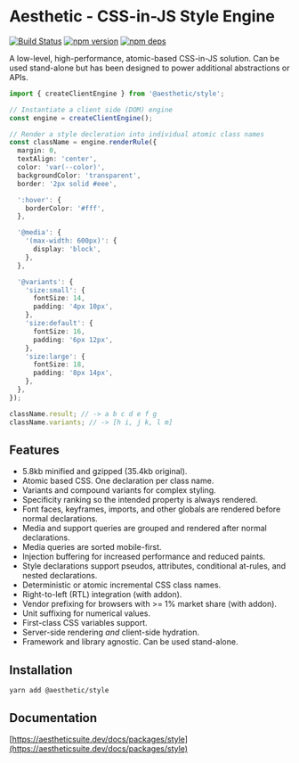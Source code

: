 # Aesthetic - CSS-in-JS Style Engine

[![Build Status](https://github.com/aesthetic-suite/framework/workflows/Build/badge.svg)](https://github.com/aesthetic-suite/framework/actions?query=branch%3Amaster)
[![npm version](https://badge.fury.io/js/%40aesthetic%style.svg)](https://www.npmjs.com/package/@aesthetic/style)
[![npm deps](https://david-dm.org/aesthetic-suite/framework.svg?path=packages/style)](https://www.npmjs.com/package/@aesthetic/style)

A low-level, high-performance, atomic-based CSS-in-JS solution. Can be used stand-alone but has been
designed to power additional abstractions or APIs.

```ts
import { createClientEngine } from '@aesthetic/style';

// Instantiate a client side (DOM) engine
const engine = createClientEngine();

// Render a style decleration into individual atomic class names
const className = engine.renderRule({
  margin: 0,
  textAlign: 'center',
  color: 'var(--color)',
  backgroundColor: 'transparent',
  border: '2px solid #eee',

  ':hover': {
    borderColor: '#fff',
  },

  '@media': {
    '(max-width: 600px)': {
      display: 'block',
    },
  },

  '@variants': {
    'size:small': {
      fontSize: 14,
      padding: '4px 10px',
    },
    'size:default': {
      fontSize: 16,
      padding: '6px 12px',
    },
    'size:large': {
      fontSize: 18,
      padding: '8px 14px',
    },
  },
});

className.result; // -> a b c d e f g
className.variants; // -> [h i, j k, l m]
```

## Features

- 5.8kb minified and gzipped (35.4kb original).
- Atomic based CSS. One declaration per class name.
- Variants and compound variants for complex styling.
- Specificity ranking so the intended property is always rendered.
- Font faces, keyframes, imports, and other globals are rendered before normal declarations.
- Media and support queries are grouped and rendered after normal declarations.
- Media queries are sorted mobile-first.
- Injection buffering for increased performance and reduced paints.
- Style declarations support pseudos, attributes, conditional at-rules, and nested declarations.
- Deterministic or atomic incremental CSS class names.
- Right-to-left (RTL) integration (with addon).
- Vendor prefixing for browsers with >= 1% market share (with addon).
- Unit suffixing for numerical values.
- First-class CSS variables support.
- Server-side rendering _and_ client-side hydration.
- Framework and library agnostic. Can be used stand-alone.

## Installation

```
yarn add @aesthetic/style
```

## Documentation

[https://aestheticsuite.dev/docs/packages/style](https://aestheticsuite.dev/docs/packages/style)
